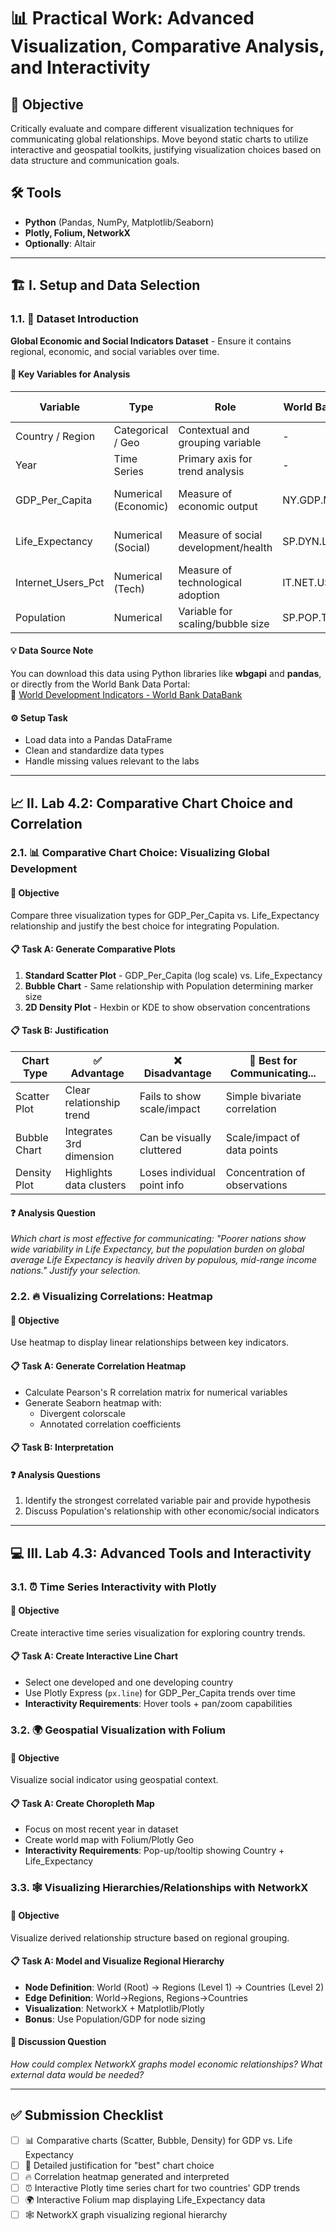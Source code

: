 # 📊 Practical Work: Advanced Visualization, Comparative Analysis, and Interactivity

## 🎯 Objective
Critically evaluate and compare different visualization techniques for communicating global relationships. Move beyond static charts to utilize interactive and geospatial toolkits, justifying visualization choices based on data structure and communication goals.

## 🛠️ Tools
- **Python** (Pandas, NumPy, Matplotlib/Seaborn)
- **Plotly, Folium, NetworkX**
- **Optionally**: Altair

---

## 🏗️ I. Setup and Data Selection

### 1.1. 📁 Dataset Introduction
**Global Economic and Social Indicators Dataset** - Ensure it contains regional, economic, and social variables over time.

#### 🔑 Key Variables for Analysis

| Variable | Type | Role | World Bank Code | World Bank Link |
|----------|------|------|-----------------|-----------------|
| Country / Region | Categorical / Geo | Contextual and grouping variable | - | - |
| Year | Time Series | Primary axis for trend analysis | - | - |
| GDP_Per_Capita | Numerical (Economic) | Measure of economic output | NY.GDP.MKTP.CD | [GDP (current US$)](https://data.worldbank.org/indicator/NY.GDP.MKTP.CD) |
| Life_Expectancy | Numerical (Social) | Measure of social development/health | SP.DYN.LE00.IN | [Life expectancy at birth](https://data.worldbank.org/indicator/SP.DYN.LE00.IN) |
| Internet_Users_Pct | Numerical (Tech) | Measure of technological adoption | IT.NET.USER.ZS | [Internet users (% population)](https://data.worldbank.org/indicator/IT.NET.USER.ZS) |
| Population | Numerical | Variable for scaling/bubble size | SP.POP.TOTL | [Population, total](https://data.worldbank.org/indicator/SP.POP.TOTL) |

#### 💡 Data Source Note
You can download this data using Python libraries like **wbgapi** and **pandas**, or directly from the World Bank Data Portal:  
🔗 [World Development Indicators - World Bank DataBank](https://databank.worldbank.org/source/world-development-indicators#)

#### ⚙️ Setup Task
- Load data into a Pandas DataFrame
- Clean and standardize data types
- Handle missing values relevant to the labs

---

## 📈 II. Lab 4.2: Comparative Chart Choice and Correlation

### 2.1. 📊 Comparative Chart Choice: Visualizing Global Development

#### 🎯 Objective
Compare three visualization types for GDP_Per_Capita vs. Life_Expectancy relationship and justify the best choice for integrating Population.

#### 📋 Task A: Generate Comparative Plots
1. **Standard Scatter Plot** - GDP_Per_Capita (log scale) vs. Life_Expectancy
2. **Bubble Chart** - Same relationship with Population determining marker size
3. **2D Density Plot** - Hexbin or KDE to show observation concentrations

#### 📋 Task B: Justification

| Chart Type | ✅ Advantage | ❌ Disadvantage | 🎯 Best for Communicating... |
|------------|-------------|----------------|------------------------------|
| Scatter Plot | Clear relationship trend | Fails to show scale/impact | Simple bivariate correlation |
| Bubble Chart | Integrates 3rd dimension | Can be visually cluttered | Scale/impact of data points |
| Density Plot | Highlights data clusters | Loses individual point info | Concentration of observations |

#### ❓ Analysis Question
*Which chart is most effective for communicating: "Poorer nations show wide variability in Life Expectancy, but the population burden on global average Life Expectancy is heavily driven by populous, mid-range income nations." Justify your selection.*

### 2.2. 🔥 Visualizing Correlations: Heatmap

#### 🎯 Objective
Use heatmap to display linear relationships between key indicators.

#### 📋 Task A: Generate Correlation Heatmap
- Calculate Pearson's R correlation matrix for numerical variables
- Generate Seaborn heatmap with:
  - Divergent colorscale
  - Annotated correlation coefficients

#### 📋 Task B: Interpretation

#### ❓ Analysis Questions
1. Identify the strongest correlated variable pair and provide hypothesis
2. Discuss Population's relationship with other economic/social indicators

---

## 💻 III. Lab 4.3: Advanced Tools and Interactivity

### 3.1. ⏰ Time Series Interactivity with Plotly

#### 🎯 Objective
Create interactive time series visualization for exploring country trends.

#### 📋 Task A: Create Interactive Line Chart
- Select one developed and one developing country
- Use Plotly Express (`px.line`) for GDP_Per_Capita trends over time
- **Interactivity Requirements**: Hover tools + pan/zoom capabilities

### 3.2. 🌍 Geospatial Visualization with Folium

#### 🎯 Objective
Visualize social indicator using geospatial context.

#### 📋 Task A: Create Choropleth Map
- Focus on most recent year in dataset
- Create world map with Folium/Plotly Geo
- **Interactivity Requirements**: Pop-up/tooltip showing Country + Life_Expectancy

### 3.3. 🕸️ Visualizing Hierarchies/Relationships with NetworkX

#### 🎯 Objective
Visualize derived relationship structure based on regional grouping.

#### 📋 Task A: Model and Visualize Regional Hierarchy
- **Node Definition**: World (Root) → Regions (Level 1) → Countries (Level 2)
- **Edge Definition**: World→Regions, Regions→Countries
- **Visualization**: NetworkX + Matplotlib/Plotly
- **Bonus**: Use Population/GDP for node sizing

#### 💭 Discussion Question
*How could complex NetworkX graphs model economic relationships? What external data would be needed?*

---

## ✅ Submission Checklist

- [ ] 📊 Comparative charts (Scatter, Bubble, Density) for GDP vs. Life Expectancy
- [ ] 📝 Detailed justification for "best" chart choice
- [ ] 🔥 Correlation heatmap generated and interpreted
- [ ] ⏰ Interactive Plotly time series chart for two countries' GDP trends
- [ ] 🌍 Interactive Folium map displaying Life_Expectancy data
- [ ] 🕸️ NetworkX graph visualizing regional hierarchy